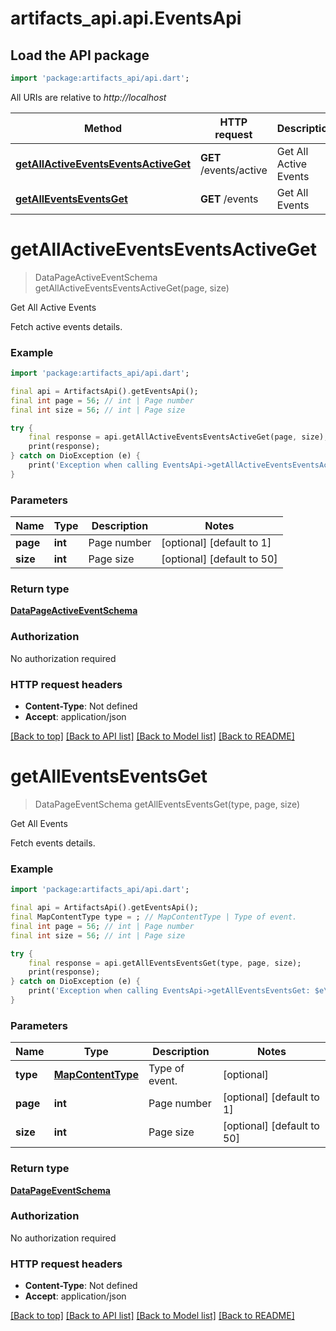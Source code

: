 # artifacts_api.api.EventsApi

## Load the API package
```dart
import 'package:artifacts_api/api.dart';
```

All URIs are relative to *http://localhost*

Method | HTTP request | Description
------------- | ------------- | -------------
[**getAllActiveEventsEventsActiveGet**](EventsApi.md#getallactiveeventseventsactiveget) | **GET** /events/active | Get All Active Events
[**getAllEventsEventsGet**](EventsApi.md#getalleventseventsget) | **GET** /events | Get All Events


# **getAllActiveEventsEventsActiveGet**
> DataPageActiveEventSchema getAllActiveEventsEventsActiveGet(page, size)

Get All Active Events

Fetch active events details.

### Example
```dart
import 'package:artifacts_api/api.dart';

final api = ArtifactsApi().getEventsApi();
final int page = 56; // int | Page number
final int size = 56; // int | Page size

try {
    final response = api.getAllActiveEventsEventsActiveGet(page, size);
    print(response);
} catch on DioException (e) {
    print('Exception when calling EventsApi->getAllActiveEventsEventsActiveGet: $e\n');
}
```

### Parameters

Name | Type | Description  | Notes
------------- | ------------- | ------------- | -------------
 **page** | **int**| Page number | [optional] [default to 1]
 **size** | **int**| Page size | [optional] [default to 50]

### Return type

[**DataPageActiveEventSchema**](DataPageActiveEventSchema.md)

### Authorization

No authorization required

### HTTP request headers

 - **Content-Type**: Not defined
 - **Accept**: application/json

[[Back to top]](#) [[Back to API list]](../README.md#documentation-for-api-endpoints) [[Back to Model list]](../README.md#documentation-for-models) [[Back to README]](../README.md)

# **getAllEventsEventsGet**
> DataPageEventSchema getAllEventsEventsGet(type, page, size)

Get All Events

Fetch events details.

### Example
```dart
import 'package:artifacts_api/api.dart';

final api = ArtifactsApi().getEventsApi();
final MapContentType type = ; // MapContentType | Type of event.
final int page = 56; // int | Page number
final int size = 56; // int | Page size

try {
    final response = api.getAllEventsEventsGet(type, page, size);
    print(response);
} catch on DioException (e) {
    print('Exception when calling EventsApi->getAllEventsEventsGet: $e\n');
}
```

### Parameters

Name | Type | Description  | Notes
------------- | ------------- | ------------- | -------------
 **type** | [**MapContentType**](.md)| Type of event. | [optional] 
 **page** | **int**| Page number | [optional] [default to 1]
 **size** | **int**| Page size | [optional] [default to 50]

### Return type

[**DataPageEventSchema**](DataPageEventSchema.md)

### Authorization

No authorization required

### HTTP request headers

 - **Content-Type**: Not defined
 - **Accept**: application/json

[[Back to top]](#) [[Back to API list]](../README.md#documentation-for-api-endpoints) [[Back to Model list]](../README.md#documentation-for-models) [[Back to README]](../README.md)

